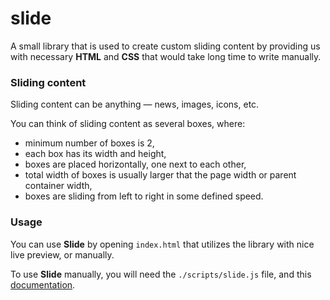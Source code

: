 # slide

A small library that is used to create custom sliding content by providing us with necessary **HTML** and **CSS** that would take long time to write manually.

### Sliding content

Sliding content can be anything — news, images, icons, etc.

You can think of sliding content as several boxes, where:
- minimum number of boxes is 2,
- each box has its width and height,
- boxes are placed horizontally, one next to each other,
- total width of boxes is usually larger that the page width or parent container width,
- boxes are sliding from left to right in some defined speed.

### Usage

You can use **Slide** by opening `index.html` that utilizes the library with nice live preview, or manually.

To use **Slide** manually, you will need the `./scripts/slide.js` file, and this [documentation](SLIDE.md).
